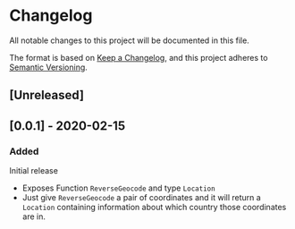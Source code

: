 # Changelog

All notable changes to this project will be documented in this file.

The format is based on [Keep a Changelog](https://keepachangelog.com/en/1.0.0/),
and this project adheres to [Semantic Versioning](https://semver.org/spec/v2.0.0.html).

## [Unreleased]

## [0.0.1] - 2020-02-15

### Added

Initial release
 - Exposes Function `ReverseGeocode` and type `Location`
 - Just give `ReverseGeocode` a pair of coordinates and it will return a
   `Location` containing information about which country those coordinates are
   in.
